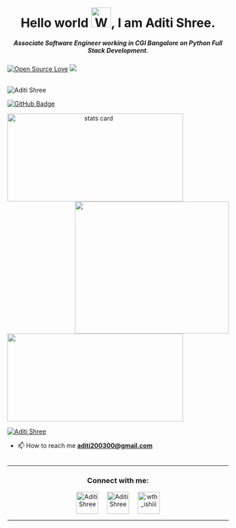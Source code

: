 <h1 align="center">Hello world <img src="https://raw.githubusercontent.com/nixin72/nixin72/master/wave.gif" 
         alt="Waving hand animated gif"
         height="45"
         width="45" />, I am Aditi Shree.</h1>
<h5 align="center">
Associate Software Engineer working in CGI Bangalore on Python Full Stack Development.  
</h5>

 [![Open Source Love](https://badges.frapsoft.com/os/v2/open-source.svg?v=103)](https://github.com/AditiS2610) [![](https://cdn.rawgit.com/sindresorhus/awesome/d7305f38d29fed78fa85652e3a63e154dd8e8829/media/badge.svg)](https://github.com/AditiS2610)
<br> <br> 

<p align="left"> <img src="https://komarev.com/ghpvc/?username=AditiS2610&label=Profile%20views&color=0e75b6&style=flat" alt="Aditi Shree" /> </p>
<p>

 <p align="left">
<a href="https://github.com/AditiS2610?tab=followers"><img src="https://img.shields.io/github/followers/AditiS2610?label=Followers&style=social" alt="GitHub Badge"></a></p>
<a align= "center" href="https://github.com/AditiS2610">
<img alt= "stats card" height="200px" width="400" src="https://github-readme-streak-stats.herokuapp.com/?user=AditiS2610&theme=radical">
<img align="right" height="300" width="350" src="https://c.tenor.com/AlUkiGkR2j8AAAAM/new-game-ahagon-umiko-programming.gif" /> </a>
</p>
<img height="200px" width="400" src="https://github-readme-stats.vercel.app/api?username=AditiS2610&count_private=true&theme=radical&show_icons=true" />

<p align="left"> <a href="https://twitter.com/shreeAditi26" target="blank"><img src="https://img.shields.io/twitter/follow/shreeAditi26?logo=twitter&style=for-the-badge" alt="Aditi Shree" /></a> </p>

- 📫 How to reach me **aditi200300@gmail.com**
<br><br>
<hr>

<h3 align="center">Connect with me:</h3>
<p align="center">
<a href="https://twitter.com/shreeAditi26" target="blank"><img align="center" src="https://img.icons8.com/color/96/000000/twitter--v1.png" alt="Aditi Shree" height="50" width="50" /></a> &nbsp;&nbsp;&nbsp;
<a href="https://www.linkedin.com/in/aditi-shree-2aa4071b0/" target="blank"><img align="center" src="https://cdn-icons-png.flaticon.com/512/174/174857.png" alt="Aditi Shree" height="50" width="50" /></a>&nbsp;&nbsp;&nbsp;&nbsp;
<a href="https://hashnode.com/@Aditi2610" target="blank"><img align="center" src="https://cdn.hashnode.com/res/hashnode/image/upload/v1611902473383/CDyAuTy75.png?auto=compress" alt="wth_ishiii" height="50" width="50" /></a>
</p>

<hr>
